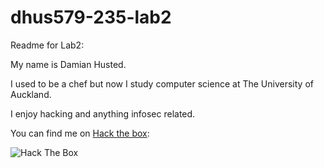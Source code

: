 # dhus579-235-lab2
Readme for Lab2:

My name is Damian Husted.

I used to be a chef but now I study computer science at The University of Auckland.

I enjoy hacking and anything infosec related. 

You can find me on [Hack the box](https://hackthebox.eu): 

<img src="http://www.hackthebox.eu/badge/image/69989" alt="Hack The Box">
